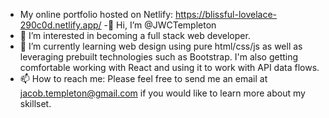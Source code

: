 - My online portfolio hosted on Netlify: https://blissful-lovelace-290c0d.netlify.app/
-👋 Hi, I’m @JWCTempleton
- 👀 I’m interested in becoming a full stack web developer.
- 🌱 I’m currently learning web design using pure html/css/js as well as leveraging prebuilt technologies such as Bootstrap. 
I'm also getting comfortable working with React and using it to work with API data flows.
- 📫 How to reach me: Please feel free to send me an email at jacob.templeton@gmail.com if you would like to learn more about my skillset.

<!---
JWCTempleton/JWCTempleton is a ✨ special ✨ repository because its `README.md` (this file) appears on your GitHub profile.
You can click the Preview link to take a look at your changes.
--->

